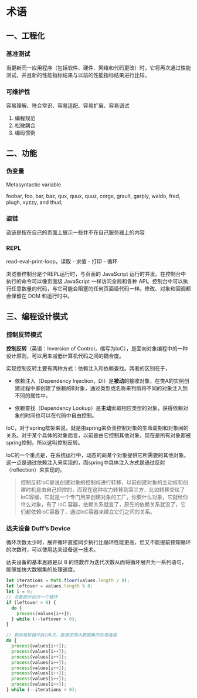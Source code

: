# 术语

## 一、工程化

### 基准测试

当更新同一应用程序（包括软件、硬件、网络和代码更改）时，它将再次通过性能测试，并且新的性能指标结果与以前的性能指标结果进行比较。

### 可维护性

容易理解、符合常识、容易适配、容易扩展、容易调试

1. 编程规范
2. 松散耦合
3. 编码惯例

## 二、功能

### 伪变量

Metasyntactic variable

 foobar, foo, bar, baz, qux, quux, quuz, corge, grault, garply, waldo, fred, plugh, xyzzy, and thud;

### 盗链

盗链是指在自己的页面上展示一些并不在自己服务器上的内容

### REPL

read-eval-print-loop，读取 - 求值 - 打印 - 循环

浏览器控制台是个REPL运行时，与页面的 JavaScript 运行时并发。在控制台中执行的命令可以像页面级 JavaScript 一样访问全局和各种 API。控制台中可以执行任意数量的代码，与它可能会阻塞的任何页面级代码一样。修改、对象和回调都会保留在 DOM 和运行时中。

## 三、编程设计模式

### 控制反转模式

**控制反转**（英语：Inversion of Control，缩写为IoC），是面向对象编程中的一种设计原则，可以用来减低计算机代码之间的耦合度。

实现控制反转主要有两种方式：依赖注入和依赖查找。两者的区别在于，

- 依赖注入（Dependency Injection，DI）是**被动**的接收对象，在类A的实例创建过程中即创建了依赖的B对象，通过类型或名称来判断将不同的对象注入到不同的属性中。

- 依赖查找（Dependency Lookup）是**主动**索取相应类型的对象，获得依赖对象的时间也可以在代码中自由控制。

IoC，对于spring框架来说，就是由spring来负责控制对象的生命周期和对象间的关系。对于某个具体的对象而言，以前是由它控制其他对象，现在是所有对象都被spring控制，所以这叫控制反转。

IoC的一个重点是，在系统运行中，动态的向某个对象提供它所需要的其他对象。这一点是通过依赖注入来实现的，而spring中具体注入方式是通过反射（reflection）来实现的。

> 控制反转IoC是说创建对象的控制权进行转移，以前创建对象的主动权和创建时机是由自己把控的，而现在这种权力转移到第三方，比如转移交给了IoC容器，它就是一个专门用来创建对象的工厂，你要什么对象，它就给你什么对象，有了 IoC 容器，依赖关系就变了，原先的依赖关系就没了，它们都依赖IoC容器了，通过IoC容器来建立它们之间的关系。

### 达夫设备 Duff’s Device

循环次数太少时，展开循环直接同步执行比循环性能更高，但又不能提前预知循环的次数时，可以使用达夫设备这一技术。

达夫设备的基本思路是以 8 的倍数作为迭代次数从而将循环展开为一系列语句，能够加快大数据集的处理速度。

```js
let iterations = Math.floor(values.length / 8); 
let leftover = values.length % 8;
let i = 0;
// 余数部分执行一个循环
if (leftover > 0) {
  do {
    process(values[i++]);
  } while (--leftover > 0);
}

// 剩余每轮循环执行8次，能够加快大数据集的处理速度
do {
  process(values[i++]);
  process(values[i++]);
  process(values[i++]);
  process(values[i++]);
  process(values[i++]);
  process(values[i++]);
  process(values[i++]);
  process(values[i++]);
} while (--iterations > 0);
```

